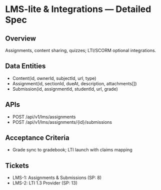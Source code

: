 # LMS-lite & Integrations — Detailed Spec

## Overview
Assignments, content sharing, quizzes; LTI/SCORM optional integrations.

## Data Entities
- Content(id, ownerId, subjectId, url, type)
- Assignment(id, sectionId, dueAt, description, attachments[])
- Submission(id, assignmentId, studentId, url, grade)

## APIs
- POST /api/v1/lms/assignments
- POST /api/v1/lms/assignments/{id}/submissions

## Acceptance Criteria
- Grade sync to gradebook; LTI launch with claims mapping

## Tickets
- LMS-1: Assignments & Submissions (SP: 8)
- LMS-2: LTI 1.3 Provider (SP: 13)
